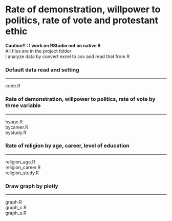 # Rate of demonstration, willpower to politics, rate of vote and protestant ethic

**Caution!! : I work on RStudio not on native R**<br>
All files are in the project folder<br>
I analyze data by convert excel to csv and read that from R<br>

### Default data read and setting
<hr>
code.R

### Rate of demonstration, willpower to politics, rate of vote by three variable
<hr>
byage.R<br>
bycareer.R<br>
bystudy.R<br>

### Rate of religion by age, career, level of education
<hr>
religion_age.R<br>
religion_career.R<br>
religion_study.R<br>

### Draw graph by plotly
<hr>
graph.R<br>
graph_c.R<br>
graph_s.R
